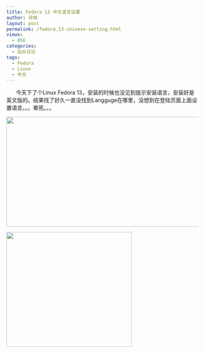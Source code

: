 ```yaml
---
title: Fedora 13 中文语言设置
author: 谇雨
layout: post
permalink: /fedora_13-chinese-setting.html
views:
  - 856
categories:
  - 站长日记
tags:
  - Fedora
  - Linux
  - 中文
---
```

<p style="text-indent: 25px;">
  今天下了个Linux Fedora 13，安装的时候也没见到提示安装语言，安装好是英文版的。结果找了好久一直没找到Langguge在哪里，没想到在登陆页面上面设置语言。。。晕死。。。
</p>

[<img class="aligncenter size-full wp-image-139" title="tu2" src="http://www.crackedzone.com/blog/wp-content/uploads/2010/09/621a2034291380795bb5f59f.jpg" alt="" width="524" height="288" />][1]  
<!--more-->

  
[<img class="aligncenter size-full wp-image-140" title="tu1" src="http://www.crackedzone.com/blog/wp-content/uploads/2010/09/bfc798529f80f14c0df3e371.jpg" alt="" width="329" height="301" />][2]

 [1]: http://www.crackedzone.com/blog/wp-content/uploads/2010/09/621a2034291380795bb5f59f.jpg
 [2]: http://www.crackedzone.com/blog/wp-content/uploads/2010/09/bfc798529f80f14c0df3e371.jpg